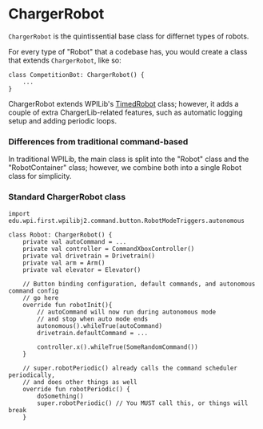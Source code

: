 # ChargerRobot

```ChargerRobot``` is the quintissential base class for differnet types of robots.

For every type of "Robot" that a codebase has, you would create a class
that extends ```ChargerRobot```, like so:

```
class CompetitionBot: ChargerRobot() {
    ...
}
```

ChargerRobot extends WPILib's [TimedRobot](https://docs.wpilib.org/en/stable/docs/software/vscode-overview/creating-robot-program.html)
class; however, it adds a couple of extra ChargerLib-related features,
such as automatic logging setup and adding periodic loops.

### Differences from traditional command-based
In traditional WPILib, the main class is split into the "Robot" class 
and the "RobotContainer" class; however, we combine both into a single
Robot class for simplicity.


### Standard ChargerRobot class

```
import edu.wpi.first.wpilibj2.command.button.RobotModeTriggers.autonomous

class Robot: ChargerRobot() {
    private val autoCommand = ...
    private val controller = CommandXboxController()
    private val drivetrain = Drivetrain()
    private val arm = Arm()
    private val elevator = Elevator()
    
    // Button binding configuration, default commands, and autonomous command config
    // go here
    override fun robotInit(){
        // autoCommand will now run during autonomous mode
        // and stop when auto mode ends
        autonomous().whileTrue(autoCommand) 
        drivetrain.defaultCommand = ...
        
        controller.x().whileTrue(SomeRandomCommand())
    }
    
    // super.robotPeriodic() already calls the command scheduler periodically,
    // and does other things as well
    override fun robotPeriodic() {
        doSomething()
        super.robotPeriodic() // You MUST call this, or things will break
    }
```
